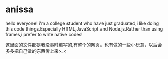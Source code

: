 # anissa
hello everyone!
i'm a college student who have just graduated,i like doing this code things.Especially HTML,JavaScript and Node.js.Rather than using frames,i prefer to write native codes!

这里面的文件都是我没事时编写的,有整个的网页，也有做的一些小玩意，以后会多多把自己做的东西传上来>_<
